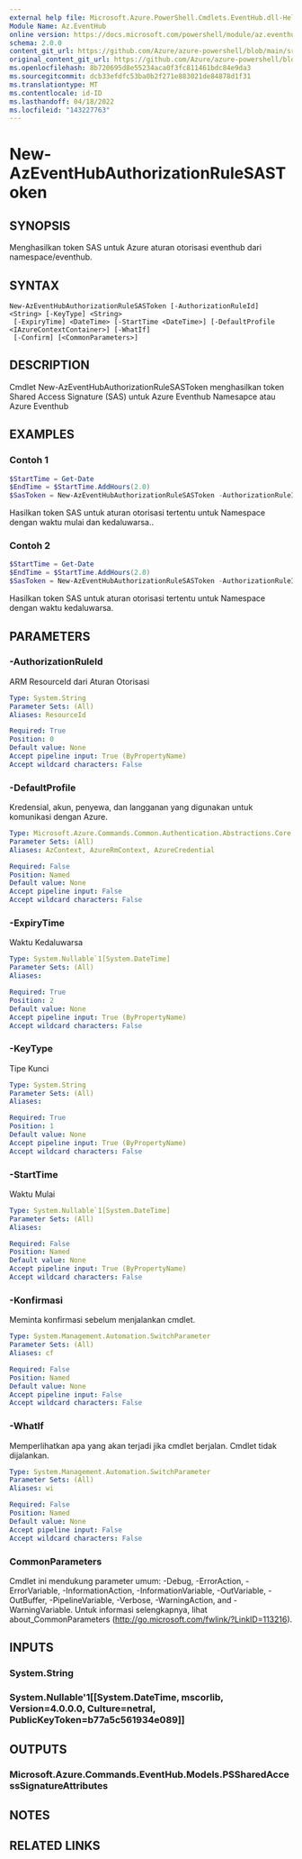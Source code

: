 ```yaml
---
external help file: Microsoft.Azure.PowerShell.Cmdlets.EventHub.dll-Help.xml
Module Name: Az.EventHub
online version: https://docs.microsoft.com/powershell/module/az.eventhub/new-azeventhubauthorizationrulesastoken
schema: 2.0.0
content_git_url: https://github.com/Azure/azure-powershell/blob/main/src/EventHub/EventHub/help/New-AzEventHubAuthorizationRuleSASToken.md
original_content_git_url: https://github.com/Azure/azure-powershell/blob/main/src/EventHub/EventHub/help/New-AzEventHubAuthorizationRuleSASToken.md
ms.openlocfilehash: 8b720695d8e55234aca0f3fc811461bdc84e9da3
ms.sourcegitcommit: dcb33efdfc53ba0b2f271e883021de84878d1f31
ms.translationtype: MT
ms.contentlocale: id-ID
ms.lasthandoff: 04/18/2022
ms.locfileid: "143227763"
---
```

# New-AzEventHubAuthorizationRuleSASToken

## SYNOPSIS
Menghasilkan token SAS untuk Azure aturan otorisasi eventhub dari namespace/eventhub. 

## SYNTAX

```
New-AzEventHubAuthorizationRuleSASToken [-AuthorizationRuleId] <String> [-KeyType] <String>
 [-ExpiryTime] <DateTime> [-StartTime <DateTime>] [-DefaultProfile <IAzureContextContainer>] [-WhatIf]
 [-Confirm] [<CommonParameters>]
```

## DESCRIPTION
Cmdlet New-AzEventHubAuthorizationRuleSASToken menghasilkan token Shared Access Signature (SAS) untuk Azure Eventhub Namesapce atau Azure Eventhub

## EXAMPLES

### Contoh 1
```powershell
$StartTime = Get-Date
$EndTime = $StartTime.AddHours(2.0)
$SasToken = New-AzEventHubAuthorizationRuleSASToken -AuthorizationRuleId $updatedAuthRule.Id  -KeyType Primary -ExpiryTime $EndTime -StartTime $StartTime
```

Hasilkan token SAS untuk aturan otorisasi tertentu untuk Namespace dengan waktu mulai dan kedaluwarsa..

### Contoh 2
```powershell
$StartTime = Get-Date
$EndTime = $StartTime.AddHours(2.0)
$SasToken = New-AzEventHubAuthorizationRuleSASToken -AuthorizationRuleId $updatedAuthRule.Id  -KeyType Primary -ExpiryTime $EndTime
```

Hasilkan token SAS untuk aturan otorisasi tertentu untuk Namespace dengan waktu kedaluwarsa.

## PARAMETERS

### -AuthorizationRuleId
ARM ResourceId dari Aturan Otorisasi

```yaml
Type: System.String
Parameter Sets: (All)
Aliases: ResourceId

Required: True
Position: 0
Default value: None
Accept pipeline input: True (ByPropertyName)
Accept wildcard characters: False
```

### -DefaultProfile
Kredensial, akun, penyewa, dan langganan yang digunakan untuk komunikasi dengan Azure.

```yaml
Type: Microsoft.Azure.Commands.Common.Authentication.Abstractions.Core.IAzureContextContainer
Parameter Sets: (All)
Aliases: AzContext, AzureRmContext, AzureCredential

Required: False
Position: Named
Default value: None
Accept pipeline input: False
Accept wildcard characters: False
```

### -ExpiryTime
Waktu Kedaluwarsa

```yaml
Type: System.Nullable`1[System.DateTime]
Parameter Sets: (All)
Aliases:

Required: True
Position: 2
Default value: None
Accept pipeline input: True (ByPropertyName)
Accept wildcard characters: False
```

### -KeyType
Tipe Kunci

```yaml
Type: System.String
Parameter Sets: (All)
Aliases:

Required: True
Position: 1
Default value: None
Accept pipeline input: True (ByPropertyName)
Accept wildcard characters: False
```

### -StartTime
Waktu Mulai

```yaml
Type: System.Nullable`1[System.DateTime]
Parameter Sets: (All)
Aliases:

Required: False
Position: Named
Default value: None
Accept pipeline input: True (ByPropertyName)
Accept wildcard characters: False
```

### -Konfirmasi
Meminta konfirmasi sebelum menjalankan cmdlet.

```yaml
Type: System.Management.Automation.SwitchParameter
Parameter Sets: (All)
Aliases: cf

Required: False
Position: Named
Default value: None
Accept pipeline input: False
Accept wildcard characters: False
```

### -WhatIf
Memperlihatkan apa yang akan terjadi jika cmdlet berjalan.
Cmdlet tidak dijalankan.

```yaml
Type: System.Management.Automation.SwitchParameter
Parameter Sets: (All)
Aliases: wi

Required: False
Position: Named
Default value: None
Accept pipeline input: False
Accept wildcard characters: False
```

### CommonParameters
Cmdlet ini mendukung parameter umum: -Debug, -ErrorAction, -ErrorVariable, -InformationAction, -InformationVariable, -OutVariable, -OutBuffer, -PipelineVariable, -Verbose, -WarningAction, and -WarningVariable.
Untuk informasi selengkapnya, lihat about_CommonParameters (http://go.microsoft.com/fwlink/?LinkID=113216).

## INPUTS

### System.String

### System.Nullable'1[[System.DateTime, mscorlib, Version=4.0.0.0, Culture=netral, PublicKeyToken=b77a5c561934e089]]

## OUTPUTS

### Microsoft.Azure.Commands.EventHub.Models.PSSharedAccessSignatureAttributes

## NOTES

## RELATED LINKS

